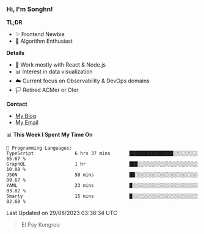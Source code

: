 ### Hi, I'm Songhn!

**TL;DR**

- ✨ Frontend Newbie
- 🎈 Algorithm Enthusiast

**Details**

- 🎯 Work mostly with React & Node.js
- 📊 Interest in data visualization
- ☁️ Current focus on Observability & DevOps domains
- 🏳️ Retired ACMer or OIer

**Contact**
- [My Blog](https://blog.songhn.com)
- [My Email](mailto:songhn233@gmail.com)

<!--START_SECTION:waka-->
📊 **This Week I Spent My Time On** 

```text
💬 Programming Languages: 
TypeScript               6 hrs 37 mins       ████████████████░░░░░░░░░   65.67 % 
GraphQL                  1 hr                ███░░░░░░░░░░░░░░░░░░░░░░   10.08 % 
JSON                     58 mins             ██░░░░░░░░░░░░░░░░░░░░░░░   09.67 % 
YAML                     23 mins             █░░░░░░░░░░░░░░░░░░░░░░░░   03.82 % 
Smarty                   15 mins             █░░░░░░░░░░░░░░░░░░░░░░░░   02.60 % 
```


 Last Updated on 29/08/2023 03:38:34 UTC
<!--END_SECTION:waka-->

> El Psy Kongroo

